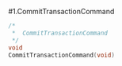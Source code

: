#1.CommitTransactionCommand

```cpp
/*
 *  CommitTransactionCommand
 */
void
CommitTransactionCommand(void)

```
